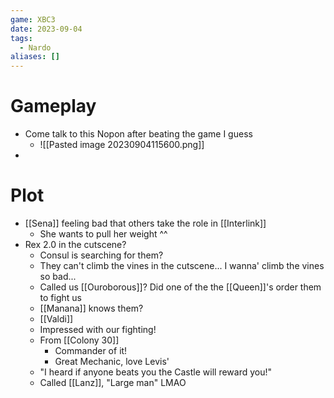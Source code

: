 ```yaml
---
game: XBC3
date: 2023-09-04
tags:
  - Nardo
aliases: []
---
```

# Gameplay
- Come talk to this Nopon after beating the game I guess
	- ![[Pasted image 20230904115600.png]]
- 

# Plot
- [[Sena]] feeling bad that others take the role in [[Interlink]]
	- She wants to pull her weight ^^
- Rex 2.0 in the cutscene?
	- Consul is searching for them?
	- They can't climb the vines in the cutscene... I wanna' climb the vines so bad...
	- Called us [[Ouroborous]]? Did one of the the [[Queen]]'s order them to fight us
	- [[Manana]] knows them?
	- [[Valdi]]
	- Impressed with our fighting!
	- From [[Colony 30]]
		- Commander of it!
		- Great Mechanic, love Levis'
	- "I heard if anyone beats you the Castle will reward you!"
	- Called [[Lanz]], "Large man" LMAO

